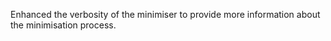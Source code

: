 Enhanced the verbosity of the minimiser to provide more information about the minimisation process. 
